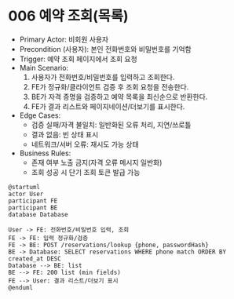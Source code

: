 # 006 예약 조회(목록)

- Primary Actor: 비회원 사용자
- Precondition (사용자): 본인 전화번호와 비밀번호를 기억함
- Trigger: 예약 조회 페이지에서 조회 요청
- Main Scenario:
  1) 사용자가 전화번호/비밀번호를 입력하고 조회한다.
  2) FE가 정규화/클라이언트 검증 후 조회 요청을 전송한다.
  3) BE가 자격 증명을 검증하고 예약 목록을 최신순으로 반환한다.
  4) FE가 결과 리스트와 페이지네이션/더보기를 표시한다.
- Edge Cases:
  - 검증 실패/자격 불일치: 일반화된 오류 처리, 지연/쓰로틀
  - 결과 없음: 빈 상태 표시
  - 네트워크/서버 오류: 재시도 가능 상태
- Business Rules:
  - 존재 여부 노출 금지(자격 오류 메시지 일반화)
  - 조회 성공 시 단기 조회 토큰 발급 가능

```plantuml
@startuml
actor User
participant FE
participant BE
database Database

User -> FE: 전화번호/비밀번호 입력, 조회
FE -> FE: 입력 정규화/검증
FE -> BE: POST /reservations/lookup {phone, passwordHash}
BE -> Database: SELECT reservations WHERE phone match ORDER BY created_at DESC
Database --> BE: list
BE --> FE: 200 list (min fields)
FE --> User: 결과 리스트/더보기 표시
@enduml
```
